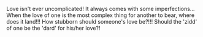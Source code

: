 Love isn't ever uncomplicated! It always comes with some imperfections...
When the love of one is the most complex thing for another to bear, where does it land!!! 
How stubborn should someone's love be?!!!
Should the 'zidd' of one be the 'dard' for his/her love?!
